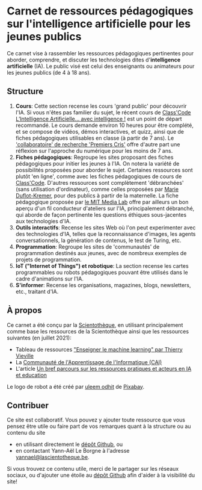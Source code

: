 # Carnet de ressources pédagogiques sur l'intelligence artificielle pour les jeunes publics 

Ce carnet vise à rassembler les ressources pédagogiques pertinentes pour aborder, comprendre, et discuter les technologies dites d'**intelligence artificielle** (IA). Le public visé est celui des enseignants ou animateurs pour les jeunes publics (de 4 à 18 ans). 

## Structure

1. **Cours**: Cette section recense les cours 'grand public' pour découvrir l'IA. Si vous n'êtes pas familier du sujet, le récent cours de [Class'Code L’Intelligence Artificielle… avec intelligence !](Cours_IA_FunMooc) est un point de départ recommandé. Le cours demande environ 10 heures pour être complété, et se compose de vidéos, démos interactives, et quizz, ainsi que de fiches pédagogiques utilisables en classe (à partir de 7 ans). Le ['collaboratoire' de recherche 'Premiers Cris'](Cours_Premiers_Cris) offre d'autre part une réflexion sur l'approche du numérique pour les moins de 7 ans. 
2. **Fiches pédagogiques**: Regroupe les sites proposant des fiches pédagogiques pour initier les jeunes à l'IA. On notera la variété de possibilités proposées pour aborder le sujet. Certaines ressources sont plutôt 'en ligne', comme avec les fiches pédagogiques de cours de [Class'Code](Fiches_IA_FunMooc). D'autres ressources sont complètement 'débranchées' (sans utilisation d'ordinateur), comme celles proposées par [Marie Duflot-Kremer](Fiches_Marie_Duflot_Kremer), pour des publics à partir de la maternelle. La fiche pédagogique proposée par [le MIT Media Lab](Fiches_MIT_IA_Ethics) offre par ailleurs un bon aperçu d'un fil conducteur d'ateliers sur l'IA, principalement débranché, qui aborde de façon pertinente les questions éthiques sous-jacentes aux technologies d'IA.   
3. **Outils interactifs**: Recense les sites Web où l'on peut experimenter avec des technologies d'IA, telles que la reconnaissance d'images, les agents conversationnels, la génération de contenus, le test de Turing, etc.
4. **Programmation**: Regroupe les sites de 'communautés' de programmation destinés aux jeunes, avec de nombreux exemples de projets de programmation. 
5. **IoT ("Internet of Things") et robotique**: La section recense les cartes programmables ou robots pédagogiques pouvant être utilisés dans le cadre d'animations sur l'IA.
6. **S'informer**: Recense les organisations, magazines, blogs, newsletters, etc., traitant d'IA.     


## À propos

Ce carnet a été conçu par la [Scientothèque](https://www.lascientotheque.be/), en utilisant principalement comme base les ressources de la Scientothèque ainsi que les ressources suivantes (en juillet 2021):

* Tableau de ressources ["Enseigner le machine learning" par Thierry Vieville](https://docs.google.com/spreadsheets/d/1xlI91FqGZ1XLltIcPe5_3IvASOVbSWKC5sdlGxrfWVk)
* La [Communauté de l'Apprentissage de l'Informatique (CAI)](https://cai.community)
* L'article [Un bref parcours sur les ressources pratiques et acteurs en IA et education](https://www.researchgate.net/publication/350638066_Un_bref_parcours_sur_les_ressources_pratiques_et_acteurs_en_IA_et_education_GTnum_Scol_ia)

Le logo de robot a été créé par <a href="https://pixabay.com/fr/users/bcogwene-1114581/?utm_source=link-attribution&amp;utm_medium=referral&amp;utm_campaign=image&amp;utm_content=807306">uleem odhit</a> de <a href="https://pixabay.com/fr/?utm_source=link-attribution&amp;utm_medium=referral&amp;utm_campaign=image&amp;utm_content=807306">Pixabay</a>. 

## Contribuer

Ce site est collaboratif. Vous pouvez y ajouter toute ressource que vous pensez être utile ou faire part de vos remarques quant à la structure ou au contenu du site 

* en utilisant directement le [dépôt Github](https://github.com/lascientotheque/ressources-ia), ou
* en contactant Yann-Aël Le Borgne à l'adresse yannael@lascientotheque.be. 

Si vous trouvez ce contenu utile, merci de le partager sur les réseaux sociaux, ou d'ajouter une étoile au [dépôt Github](https://github.com/lascientotheque/ressources-ia) afin d'aider à la visibilité du site!
